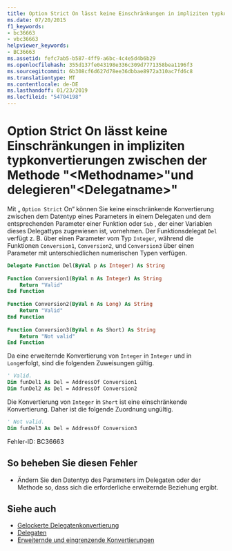 ```yaml
---
title: Option Strict On lässt keine Einschränkungen in impliziten typkonvertierungen zwischen der Methode "&lt;Methodname&gt;"und delegieren"&lt;Delegatname&gt;"
ms.date: 07/20/2015
f1_keywords:
- bc36663
- vbc36663
helpviewer_keywords:
- BC36663
ms.assetid: fefc7ab5-b587-4ff9-a6bc-4c4e5d4b6b29
ms.openlocfilehash: 355d137fe043198e336c309d7771358bea1196f3
ms.sourcegitcommit: 6b308cf6d627d78ee36dbbae8972a310ac7fd6c8
ms.translationtype: MT
ms.contentlocale: de-DE
ms.lasthandoff: 01/23/2019
ms.locfileid: "54704198"
---
```

# <a name="option-strict-on-does-not-allow-narrowing-in-implicit-type-conversions-between-method-ltmethodnamegt-and-delegate-ltdelegatenamegt"></a>Option Strict On lässt keine Einschränkungen in impliziten typkonvertierungen zwischen der Methode "&lt;Methodname&gt;"und delegieren"&lt;Delegatname&gt;"
Mit „ `Option Strict` On“ können Sie keine einschränkende Konvertierung zwischen dem Datentyp eines Parameters in einem Delegaten und dem entsprechenden Parameter einer Funktion oder `Sub` , der einer Variablen dieses Delegattyps zugewiesen ist, vornehmen. Der Funktionsdelegat `Del` verfügt z. B. über einen Parameter vom Typ `Integer`, während die Funktionen `Conversion1`, `Conversion2`, und `Conversion3` über einen Parameter mit unterschiedlichen numerischen Typen verfügen.  
  
```vb  
Delegate Function Del(ByVal p As Integer) As String  
  
Function Conversion1(ByVal n As Integer) As String  
    Return "Valid"  
End Function  
  
Function Conversion2(ByVal n As Long) As String  
    Return "Valid"  
End Function  
  
Function Conversion3(ByVal n As Short) As String  
    Return "Not valid"  
End Function  
```  
  
 Da eine erweiternde Konvertierung von `Integer` in `Integer` und in `Long`erfolgt, sind die folgenden Zuweisungen gültig.  
  
```vb  
' Valid.  
Dim funDel1 As Del = AddressOf Conversion1  
Dim funDel2 As Del = AddressOf Conversion2  
```  
  
 Die Konvertierung von `Integer` in `Short` ist eine einschränkende Konvertierung. Daher ist die folgende Zuordnung ungültig.  
  
```vb  
' Not valid.  
Dim funDel3 As Del = AddressOf Conversion3  
```  
  
 Fehler-ID: BC36663  
  
## <a name="to-correct-this-error"></a>So beheben Sie diesen Fehler  
  
-   Ändern Sie den Datentyp des Parameters im Delegaten oder der Methode so, dass sich die erforderliche erweiternde Beziehung ergibt.  
  
## <a name="see-also"></a>Siehe auch
- [Gelockerte Delegatenkonvertierung](../../visual-basic/programming-guide/language-features/delegates/relaxed-delegate-conversion.md)
- [Delegaten](../../visual-basic/programming-guide/language-features/delegates/index.md)
- [Erweiternde und eingrenzende Konvertierungen](../../visual-basic/programming-guide/language-features/data-types/widening-and-narrowing-conversions.md)

